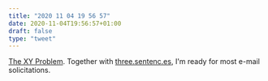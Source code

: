 ```yaml
---
title: "2020 11 04 19 56 57"
date: 2020-11-04T19:56:57+01:00
draft: false
type: "tweet"
---
```

[The XY Problem](http://xyproblem.info/). Together with [three.sentenc.es](http://three.sentenc.es/), I'm ready for most e-mail solicitations.
